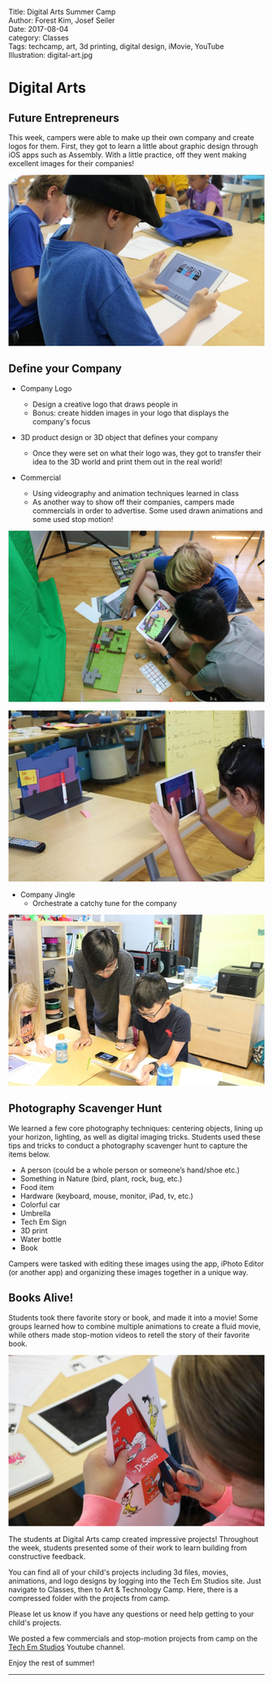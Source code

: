 Title: Digital Arts Summer Camp   
Author: Forest Kim, Josef Seiler   
Date: 2017-08-04  
category: Classes   
Tags: techcamp, art, 3d printing, digital design, iMovie, YouTube  
Illustration: digital-art.jpg  

# Digital Arts  

## Future Entrepreneurs  

This week, campers were able to make up their own company and create logos for them.  First, they got to learn a little about graphic design through iOS apps such as Assembly.  With a little practice, off they went making excellent images for their companies!   

![k](images/digital_arts/k.jpg)

## Define your Company  

* Company Logo  
  - Design a creative logo that draws people in
  - Bonus: create hidden images in your logo that displays the company's focus  

* 3D product design or 3D object that defines your company  
  - Once they were set on what their logo was, they got to transfer their idea to the 3D world and print them out in the real world!  

* Commercial  
  - Using videography and animation techniques learned in class
  - As another way to show off their companies, campers made commercials in order to advertise. Some used drawn animations and some used stop motion!   

![motion](images/digital_arts/motion.jpg)  

![marker](images/digital_arts/marker.jpg)  

* Company Jingle  
  - Orchestrate a catchy tune for the company  

![img](images/digital_arts/IMG_1162.JPG)  

## Photography Scavenger Hunt  

We learned a few core photography techniques: centering objects, lining up your horizon, lighting, as well as digital imaging tricks. Students used these tips and tricks to conduct a photography scavenger hunt to capture the items below.  

*	A person (could be a whole person or someone’s hand/shoe etc.)  
*	Something in Nature (bird, plant, rock, bug, etc.)   
*	Food item  
*	Hardware (keyboard, mouse, monitor, iPad, tv, etc.)  
*	Colorful car  
*	Umbrella  
*	Tech Em Sign  
*	3D print   
*	Water bottle  
*	Book   

Campers were tasked with editing these images using the app, iPhoto Editor (or another app) and organizing these images together in a unique way.  

## Books Alive!  

Students took there favorite story or book, and made it into a movie! Some groups learned how to combine multiple animations to create a fluid movie, while others made stop-motion videos to retell the story of their favorite book.  

![seuss](images/digital_arts/seuss.jpg)  

The students at Digital Arts camp created impressive projects! Throughout the week, students presented some of their work to learn building from constructive feedback.  

You can find all of your child's projects including 3d files, movies, animations, and logo designs by logging into the Tech Em Studios site. Just navigate to Classes, then to Art & Technology Camp. Here, there is a compressed folder with the projects from camp.  

Please let us know if you have any questions or need help getting to your child's projects.  

We posted a few commercials and stop-motion projects from camp on the [Tech Em Studios](https://www.youtube.com/channel/UCy9pBQirIqjOpqHkPen2deQ) Youtube channel.  

Enjoy the rest of summer!  


***  
